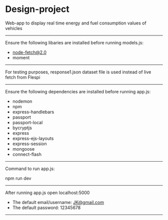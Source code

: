 # Design-project
Web-app to display real time energy and fuel consumption values of vehicles

-----------------------------------------------------------------------------------------
Ensure the following libaries are installed before running models.js:
- node-fetch@2.0
- moment

------------------------------------------------------------------------------------------
For testing purposes, response1.json dataset file is used instead of live fetch from Flespi

-----------------------------------------------------------------------------------------
Ensure the following dependencies are installed before running app.js:

- nodemon
- npm 
- express-handlebars
- passport 
- passport-local
- bycryptjs
- express
- express-ejs-layouts
- express-session
- mongoose 
- connect-flash

------------------------------------------------------------------------------------------
Command to run app.js:

npm run dev

------------------------------------------------------------------------------------------
After running app.js open localhost:5000 

- The default email/username: JK@gmail.com
- The default password: 12345678
------------------------------------------------------------------------------------------